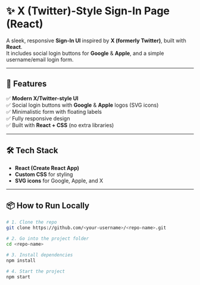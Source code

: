 # ✨ X (Twitter)-Style Sign-In Page (React)

A sleek, responsive **Sign-In UI** inspired by **X (formerly Twitter)**, built with **React**.  
It includes social login buttons for **Google** & **Apple**, and a simple username/email login form.  

---

## 🚀 Features

✅ **Modern X/Twitter-style UI**  
✅ Social login buttons with **Google** & **Apple** logos (SVG icons)  
✅ Minimalistic form with floating labels  
✅ Fully responsive design  
✅ Built with **React + CSS** (no extra libraries)  

---

## 🛠 Tech Stack

- **React (Create React App)**  
- **Custom CSS** for styling  
- **SVG icons** for Google, Apple, and X  

---

## 📦 How to Run Locally

```bash
# 1. Clone the repo
git clone https://github.com/<your-username>/<repo-name>.git

# 2. Go into the project folder
cd <repo-name>

# 3. Install dependencies
npm install

# 4. Start the project
npm start
